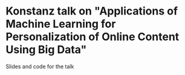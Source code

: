 # Konstanz talk on "Applications of Machine Learning for Personalization of Online Content Using Big Data"

Slides and code for the talk
